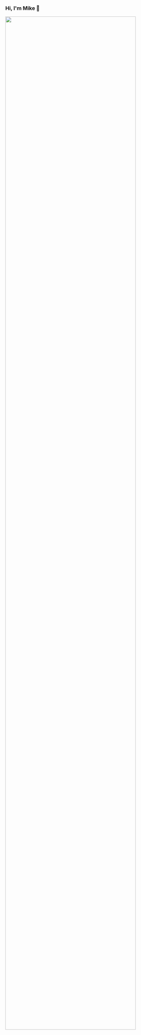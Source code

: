 ### Hi, I'm Mike 👋

<img width="90%" src="https://activity-graph.herokuapp.com/graph?username=MikeOwino&theme=xcode" />



